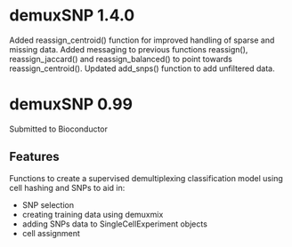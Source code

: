 # demuxSNP 1.4.0

Added reassign_centroid() function for improved handling of sparse and missing data.
Added messaging to previous functions reassign(), reassign_jaccard() and reassign_balanced() to point towards reassign_centroid().
Updated add_snps() function to add unfiltered data.

# demuxSNP 0.99

Submitted to Bioconductor

## Features

Functions to create a supervised demultiplexing classification model using 
  cell hashing and SNPs to aid in:  
* SNP selection
* creating training data using demuxmix
* adding SNPs data to SingleCellExperiment objects
* cell assignment


